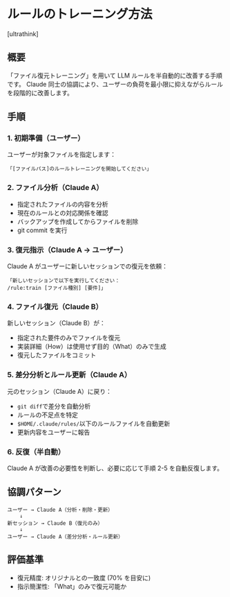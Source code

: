 # ルールのトレーニング方法

[ultrathink]

## 概要

「ファイル復元トレーニング」を用いて LLM ルールを半自動的に改善する手順です。
Claude 同士の協調により、ユーザーの負荷を最小限に抑えながらルールを段階的に改善します。

## 手順

### 1. 初期準備（ユーザー）

ユーザーが対象ファイルを指定します：

```
「[ファイルパス]のルールトレーニングを開始してください」
```

### 2. ファイル分析（Claude A）

- 指定されたファイルの内容を分析
- 現在のルールとの対応関係を確認
- バックアップを作成してからファイルを削除
- git commit を実行

### 3. 復元指示（Claude A → ユーザー）

Claude A がユーザーに新しいセッションでの復元を依頼：

```
「新しいセッションで以下を実行してください：
/rule:train [ファイル種別] [要件]」
```

### 4. ファイル復元（Claude B）

新しいセッション（Claude B）が：

- 指定された要件のみでファイルを復元
- 実装詳細（How）は使用せず目的（What）のみで生成
- 復元したファイルをコミット

### 5. 差分分析とルール更新（Claude A）

元のセッション（Claude A）に戻り：

- `git diff`で差分を自動分析
- ルールの不足点を特定
- `$HOME/.claude/rules/`以下のルールファイルを自動更新
- 更新内容をユーザーに報告

### 6. 反復（半自動）

Claude A が改善の必要性を判断し、必要に応じて手順 2-5 を自動反復します。

## 協調パターン

```
ユーザー → Claude A（分析・削除・更新）
    ↓
新セッション → Claude B（復元のみ）
    ↓
ユーザー → Claude A（差分分析・ルール更新）
```

## 評価基準

- 復元精度: オリジナルとの一致度 (70% を目安に)
- 指示簡潔性: 「What」のみで復元可能か

<!-- https://zenn.dev/loglass/articles/10cb41eff3139d -->
